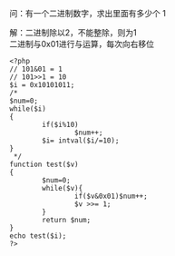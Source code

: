 问：有一个二进制数字，求出里面有多少个 1

解：二进制除以2，不能整除，则为1<br>
   二进制与0x01进行与运算，每次向右移位<br>
   
  

```
<?php
// 101&01 = 1
// 101>>1 = 10
$i = 0x10101011;
/*
$num=0;
while($i)
{
        if($i%10)
                $num++;
        $i= intval($i/=10);
}
 */
function test($v)
{
        $num=0;
        while($v){
                if($v&0x01)$num++;
                $v >>= 1;
        }
        return $num;
}
echo test($i);
?>

```